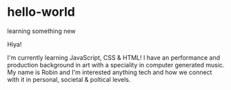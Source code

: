 # hello-world
learning something new

Hiya!

I'm currently learning JavaScript, CSS & HTML! 
I have an performance and production background in art with a speciality in computer generated music.
My name is Robin and I'm interested anything tech and how we connect with it in personal, societal & poltical levels.

